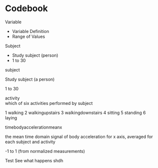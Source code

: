 Codebook
========

Variable
* Variable Definition
* Range of Values

Subject
* Study subject (person)
* 1 to 30

  
subject	
  
Study subject (a person)	
  
1 to 30

activity	
  which of six activities performed by subject

  1 walking 2 walkingupstairs 3 walkingdownstairs 4 sitting 5 standing 6 laying
  
timebodyaccelerationmeanx	

  the mean time domain signal of body acceleration for x axis, averaged for each subject and activity	

  -1 to 1 (from normalized measurements)

Test
See what happens
shdh
